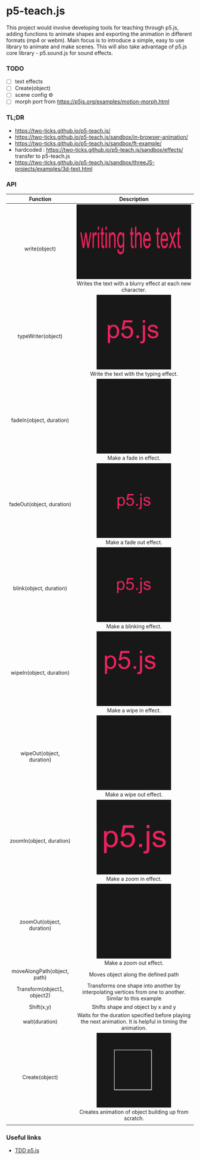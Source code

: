 # p5-teach.js

This project would involve developing tools for teaching through p5.js, adding functions to animate shapes and exporting the animation in different formats (mp4 or webm). Main focus is to introduce a simple, easy to use library to animate and make scenes. This will also take advantage of p5.js core library - p5.sound.js for sound effects.

### TODO

- [ ] text effects
- [ ] Create(object)
- [ ] scene config ⚙️
- [ ] morph port from https://p5js.org/examples/motion-morph.html

### TL;DR

- https://two-ticks.github.io/p5-teach.js/
- https://two-ticks.github.io/p5-teach.js/sandbox/in-browser-animation/
- https://two-ticks.github.io/p5-teach.js/sandbox/ft-example/
- hardcoded : https://two-ticks.github.io/p5-teach.js/sandbox/effects/ transfer to p5-teach.js
- https://two-ticks.github.io/p5-teach.js/sandbox/threeJS-projects/examples/3d-text.html

### API

|          Function           |                                                        Description                                                         |
| :-------------------------: | :------------------------------------------------------------------------------------------------------------------------: |
|        write(object)        | <img src="resources/write.gif" width="600" height="200"> <br />Writes the text with a blurry effect at each new character. |
|     typeWriter(object)      |         <img src="resources/typeWriter.gif" width="200" height="200"> <br />Write the text with the typing effect.         |
|  fadeIn(object, duration)   |                  <img src="resources/fadeIn.gif" width="200" height="200"> <br /> Make a fade in effect.                   |
|  fadeOut(object, duration)  |                 <img src="resources/fadeOut.gif" width="200" height="200"> <br /> Make a fade out effect.                  |
|   blink(object, duration)   |                  <img src="resources/blink.gif" width="200" height="200"> <br /> Make a blinking effect.                   |
|  wipeIn(object, duration)   |                  <img src="resources/wipeIn.gif" width="200" height="200"> <br /> Make a wipe in effect.                   |
|  wipeOut(object, duration)  |                 <img src="resources/wipeOut.gif" width="200" height="200"> <br /> Make a wipe out effect.                  |
|  zoomIn(object, duration)   |                  <img src="resources/zoomIn.gif" width="200" height="200"> <br /> Make a zoom in effect.                   |
|  zoomOut(object, duration)  |                 <img src="resources/zoomOut.gif" width="200" height="200"> <br /> Make a zoom out effect.                  |
| moveAlongPath(object, path) |                                            Moves object along the defined path                                             |
| Transform(object1, object2) |          Transforms one shape into another by interpolating vertices from one to another. Similar to this example          |
|         Shift(x,y)          |                                             Shifts shape and object by x and y                                             |
|       wait(duration)        |         Waits for the duration specified before playing the next animation. It is helpful in timing the animation.         |
|       Create(object)        |   <img src="resources/create.gif" width="200" height="200"> <br /> Creates animation of object building up from scratch.   |
|                             |                                                                                                                            |

### Useful links

- [TDD p5.js](https://p5js.org/learn/tdd.html)

